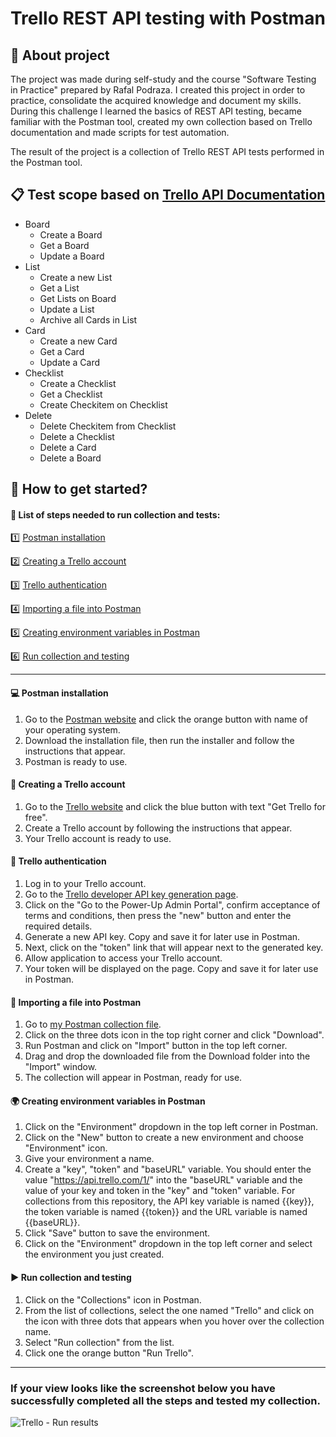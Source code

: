 # Trello REST API testing with Postman
## :mag_right: About project
The project was made during self-study and the course "Software Testing in Practice" prepared by Rafal Podraza. 
I created this project in order to practice, consolidate the acquired knowledge and document my skills.
During this challenge I learned the basics of REST API testing, became familiar with the Postman tool, created my own collection based on Trello documentation and made scripts for test automation.

The result of the project is a collection of Trello REST API tests performed in the Postman tool.
## :clipboard: Test scope based on [Trello API Documentation](https://developer.atlassian.com/cloud/trello/rest/api-group-actions/#api-group-actions)
- Board
  - Create a Board
  - Get a Board
  - Update a Board
- List
  - Create a new List
  - Get a List
  - Get Lists on Board
  - Update a List
  - Archive all Cards in List
- Card
  - Create a new Card
  - Get a Card
  - Update a Card
- Checklist
  - Create a Checklist
  - Get a Checklist
  - Create Checkitem on Checklist
- Delete
  - Delete Checkitem from Checklist
  - Delete a Checklist
  - Delete a Card
  - Delete a Board

## :electric_plug: How to get started?
#### :pushpin: List of steps needed to run collection and tests:
:one: [Postman installation](#one) 

:two: [Creating a Trello account](#two)

:three: [Trello authentication](#three)

:four: [Importing a file into Postman](#four)

:five: [Creating environment variables in Postman](#five)

:six: [Run collection and testing](#six)

--------
#### <a name="one">:computer: Postman installation</a>
1. Go to the [Postman website](https://www.postman.com/downloads/) and click the orange button with name of your operating system.
2. Download the installation file, then run the installer and follow the instructions that appear.
3. Postman is ready to use.

#### <a name="two">:e-mail: Creating a Trello account</a>
1. Go to the [Trello website](https://trello.com/) and click the blue button with text "Get Trello for free".
2. Create a Trello account by following the instructions that appear.
3. Your Trello account is ready to use.

#### <a name="three">:key: Trello authentication</a>
1. Log in to your Trello account.
2. Go to the [Trello developer API key generation page](https://trello.com/app-key).
3. Click on the "Go to the Power-Up Admin Portal", confirm acceptance of terms and conditions, then press the "new" button and enter the required details.
4. Generate a new API key. Copy and save it for later use in Postman.
5. Next, click on the "token" link that will appear next to the generated key.
6. Allow application to access your Trello account.
7. Your token will be displayed on the page. Copy and save it for later use in Postman.

#### <a name="four">:open_file_folder: Importing a file into Postman</a>
1. Go to [my Postman collection file](https://github.com/Martyelny/REST-API-Trello/blob/main/Trello.postman_collection.json).
2. Click on the three dots icon in the top right corner and click "Download".
3. Run Postman and click on "Import" button in the top left corner.
4. Drag and drop the downloaded file from the Download folder into the "Import" window.
5. The collection will appear in Postman, ready for use.

#### <a name="five">:earth_africa: Creating environment variables in Postman</a>
1. Click on the "Environment" dropdown in the top left corner in Postman.
2. Click on the "New" button to create a new environment and choose "Environment" icon.
3. Give your environment a name.
4. Create a "key", "token" and "baseURL" variable. You should enter the value "https://api.trello.com/1/" into the "baseURL" variable and the value of your key and token in the "key" and "token" variable. For collections from this repository, the API key variable is named {{key}}, the token variable is named {{token}} and the URL variable is named {{baseURL}}.
5. Click "Save" button to save the environment.
6. Click on the "Environment" dropdown in the top left corner and select the environment you just created.

#### <a name="six">:arrow_forward: Run collection and testing</a>
1. Click on the "Collections" icon in Postman.
2. From the list of collections, select the one named "Trello" and click on the icon with three dots that appears when you hover over the collection name.
3. Select "Run collection" from the list.
4. Click one the orange button "Run Trello".

-------
### If your view looks like the screenshot below you have successfully completed all the steps and tested my collection.
![Trello - Run results](https://github.com/Martyelny/REST-API-Trello/assets/115575209/16bdf00e-d641-4f11-a243-861dc37c4e56)




